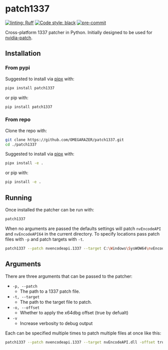 # patch1337

[![linting: Ruff](https://img.shields.io/endpoint?url=https://raw.githubusercontent.com/charliermarsh/ruff/main/assets/badge/v1.json&label=linting)](https://github.com/charliermarsh/ruff)
[![Code style: black](https://img.shields.io/badge/code%20style-black-000000.svg?logo=Python)](https://github.com/psf/black)
[![pre-commit](https://img.shields.io/badge/pre--commit-enabled-brightgreen?logo=pre-commit)](https://github.com/pre-commit/pre-commit)

Cross-platform 1337 patcher in Python. Initially designed to be used for [nvidia-patch](https://github.com/keylase/nvidia-patch).

## Installation

### From pypi

Suggested to install via [pipx](https://pypa.github.io/pipx) with:

```bash
pipx install patch1337
```

or pip with:

```bash
pip install patch1337
```

### From repo

Clone the repo with:

```bash
git clone https://github.com/OMEGARAZER/patch1337.git
cd ./patch1337
```

Suggested to install via [pipx](https://pypa.github.io/pipx) with:

```bash
pipx install -e .
```

or pip with:

```bash
pip install -e .
```

## Running

Once installed the patcher can be run with:

```bash
patch1337
```

When no arguments are passed the defaults settings will patch `nvEncodeAPI` and `nvEncodeAPI64` in the current directory.
To specify locations pass patch files with `-p` and patch targets with `-t`.

```bash
patch1337 --patch nvencodeapi.1337 --target C:\Windows\SysWOW64\nvEncodeAPI.dll -offset true
```

## Arguments

There are three arguments that can be passed to the patcher:

- `-p, --patch`
    - The path to a 1337 patch file.
- `-t, --target`
    - The path to the target file to patch.
- `-o, --offset`
    - Whether to apply the x64dbg offset (true by defualt)
- `-v`
    - Increase verbosity to debug output

Each can be specified multiple times to patch multiple files at once like this:

```bash
patch1337 --patch nvencodeapi.1337 --target nvEncodeAPI.dll -offset true --patch nvencodeapi64.1337 --target nvEncodeAPI64.dll -offset true
```
